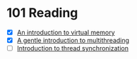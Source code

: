# 101 Reading

- [x] [An introduction to virtual memory](https://www.internalpointers.com/post/introduction-virtual-memory)
- [x] [A gentle introduction to multithreading](https://www.internalpointers.com/post/gentle-introduction-multithreading)
- [ ] [Introduction to thread synchronization](https://www.internalpointers.com/post/introduction-thread-synchronization)
